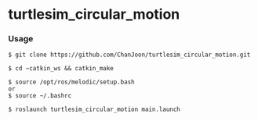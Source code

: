 # turtlesim_circular_motion
### Usage
```
$ git clone https://github.com/ChanJoon/turtlesim_circular_motion.git

$ cd ~catkin_ws && catkin_make

$ source /opt/ros/melodic/setup.bash
or
$ source ~/.bashrc

$ roslaunch turtlesim_circular_motion main.launch
```
